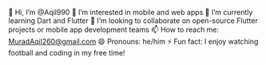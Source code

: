 👋 Hi, I’m @Aqil990
👀 I’m interested in mobile and web apps
🌱 I’m currently learning Dart and Flutter
💞️ I’m looking to collaborate on open-source Flutter projects or mobile app development teams
📫 How to reach me: MuradAqil260@gmail.com
😄 Pronouns: he/him
⚡ Fun fact: I enjoy watching football and coding in my free time!

<!---
Aqil990/Aqil990 is a ✨ special ✨ repository because its `README.md` (this file) appears on your GitHub profile.
You can click the Preview link to take a look at your changes.
--->

